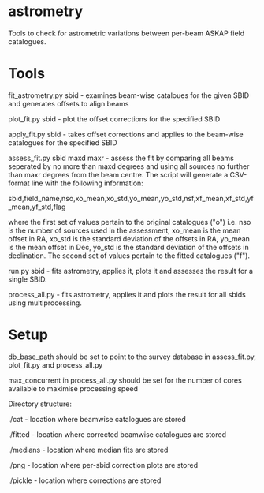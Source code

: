 # astrometry
Tools to check for astrometric variations between per-beam ASKAP field catalogues.

# Tools

fit_astrometry.py sbid - examines beam-wise cataloues for the given SBID and generates offsets to align beams

plot_fit.py sbid - plot the offset corrections for the specified SBID

apply_fit.py sbid - takes offset corrections and applies to the beam-wise catalogues for the specified SBID
    
assess_fit.py sbid maxd maxr - assess the fit by comparing all beams seperated by no more than maxd degrees and using all sources no further than maxr degrees from the beam centre. The script will generate a CSV-format line with the following information:
    
sbid,field_name,nso,xo_mean,xo_std,yo_mean,yo_std,nsf,xf_mean,xf_std,yf_mean,yf_std,flag

where the first set of values pertain to the original catalogues ("o") i.e. nso is the number of sources used in the assessment, xo_mean is the mean offset in RA, xo_std is the standard deviation of the offsets in RA, yo_mean is the mean offset in Dec, yo_std is the standard deviation of the offsets in declination. The second set of values pertain to the fitted catalogues ("f").

run.py sbid - fits astrometry, applies it, plots it and assesses the result for a single SBID.

process_all.py - fits astrometry, applies it and plots the result for all sbids using multiprocessing.

# Setup

db_base_path should be set to point to the survey database in assess_fit.py, plot_fit.py and process_all.py

max_concurrent in process_all.py should be set for the number of cores available to maximise processing speed

Directory structure:

./cat - location where beamwise catalogues are stored

./fitted - location where corrected beamwise catalogues are stored

./medians - location where median fits are stored

./png - location where per-sbid correction plots are stored

./pickle - location where corrections are stored

